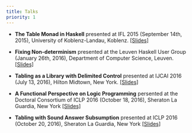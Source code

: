 ```yaml
---
title: Talks
priority: 1
---
```


* **The Table Monad in Haskell** presented at IFL 2015 (September 14th, 2015),
  University of Koblenz-Landau, Koblenz. [[Slides]](/talks/tablemonad.pdf)
  
* **Fixing Non-determinism** presented at the Leuven Haskell User Group
  (January 26th, 2016), Department of Computer Science, Leuven.
  [[Slides]](/talks/Fixing_Non-determinism.pdf)

* **Tabling as a Library with Delimited Control** presented at IJCAI 2016 (July 13, 2016),
  Hilton Midtown, New York. [[Slides]](/talks/tabling-with-delimited-control.pdf)

* **A Functional Perspective on Logic Programming** persented at the Doctoral Consortium of
  ICLP 2016 (October 18, 2016), Sheraton La Guardia, New York
  [[Slides]](/talks/functional-perspective-on-logic-programming.pdf)

* **Tabling with Sound Answer Subsumption** presented at ICLP 2016 (October 20, 2016),
  Sheraton La Guardia, New York [[Slides]](/talks/tabling-with-sound-answer-subsumption.pdf)